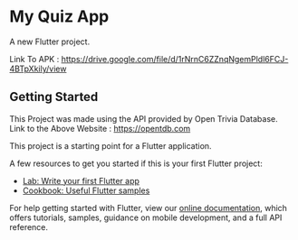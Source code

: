 # My Quiz App

A new Flutter project.


Link To APK : https://drive.google.com/file/d/1rNrnC6ZZnqNgemPldl6FCJ-4BTpXkily/view

## Getting Started

This Project was made using the API provided by Open Trivia Database. 
Link to the Above Website : https://opentdb.com

This project is a starting point for a Flutter application.

A few resources to get you started if this is your first Flutter project:

- [Lab: Write your first Flutter app](https://flutter.dev/docs/get-started/codelab)
- [Cookbook: Useful Flutter samples](https://flutter.dev/docs/cookbook)

For help getting started with Flutter, view our
[online documentation](https://flutter.dev/docs), which offers tutorials,
samples, guidance on mobile development, and a full API reference.
